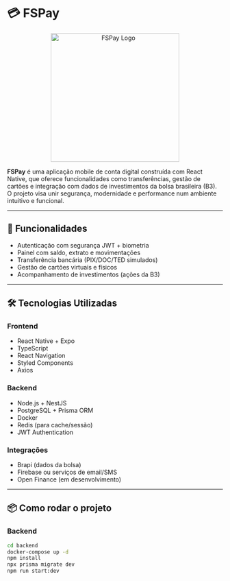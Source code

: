 # 💳 FSPay

<p align="center">
  <img src="https://github.com/user-attachments/assets/7202b9da-1f99-4e8c-b7d7-0f93c25c9301" alt="FSPay Logo" width="300"/>
</p>

**FSPay** é uma aplicação mobile de conta digital construída com React Native, que oferece funcionalidades como transferências, gestão de cartões e integração com dados de investimentos da bolsa brasileira (B3). O projeto visa unir segurança, modernidade e performance num ambiente intuitivo e funcional.

---

## 🚀 Funcionalidades

- Autenticação com segurança JWT + biometria
- Painel com saldo, extrato e movimentações
- Transferência bancária (PIX/DOC/TED simulados)
- Gestão de cartões virtuais e físicos
- Acompanhamento de investimentos (ações da B3)

---

## 🛠️ Tecnologias Utilizadas

### Frontend
- React Native + Expo
- TypeScript
- React Navigation
- Styled Components
- Axios

### Backend
- Node.js + NestJS
- PostgreSQL + Prisma ORM
- Docker
- Redis (para cache/sessão)
- JWT Authentication

### Integrações
- Brapi (dados da bolsa)
- Firebase ou serviços de email/SMS
- Open Finance (em desenvolvimento)

---

## 📦 Como rodar o projeto

### Backend

```bash
cd backend
docker-compose up -d
npm install
npx prisma migrate dev
npm run start:dev
